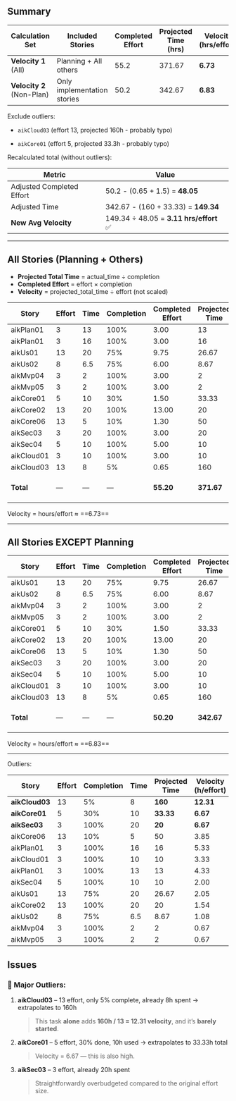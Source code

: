 ## Summary

|Calculation Set|Included Stories|Completed Effort|Projected Time (hrs)|Velocity (hrs/effort)|
|---|---|---|---|---|
|**Velocity 1** (All)|Planning + All others|55.2|371.67|**6.73**|
|**Velocity 2** (Non-Plan)|Only implementation stories|50.2|342.67|**6.83**|


Exclude outliers:

- `aikCloud03` (effort 13, projected 160h - probably typo)
    
- `aikCore01` (effort 5, projected 33.3h - probably typo)
    

Recalculated total (without outliers):

|Metric|Value|
|---|---|
|Adjusted Completed Effort|50.2 - (0.65 + 1.5) = **48.05**|
|Adjusted Time|342.67 - (160 + 33.33) = **149.34**|
|**New Avg Velocity**|149.34 ÷ 48.05 = **3.11 hrs/effort** ✅|

---
## All Stories (Planning + Others)

- **Projected Total Time** = actual_time ÷ completion
- **Completed Effort** = effort × completion
- **Velocity** = projected_total_time ÷ effort (not scaled)

| Story      | Effort | Time | Completion | Completed Effort | Projected Time | Velocity (h/effort)     |
| ---------- | ------ | ---- | ---------- | ---------------- | -------------- | ----------------------- |
| aikPlan01  | 3      | 13   | 100%       | 3.00             | 13             | 4.33                    |
| aikPlan01  | 3      | 16   | 100%       | 3.00             | 16             | 5.33                    |
| aikUs01    | 13     | 20   | 75%        | 9.75             | 26.67          | 2.05                    |
| aikUs02    | 8      | 6.5  | 75%        | 6.00             | 8.67           | 1.08                    |
| aikMvp04   | 3      | 2    | 100%       | 3.00             | 2              | 0.67                    |
| aikMvp05   | 3      | 2    | 100%       | 3.00             | 2              | 0.67                    |
| aikCore01  | 5      | 10   | 30%        | 1.50             | 33.33          | 6.67                    |
| aikCore02  | 13     | 20   | 100%       | 13.00            | 20             | 1.54                    |
| aikCore06  | 13     | 5    | 10%        | 1.30             | 50             | 3.85                    |
| aikSec03   | 3      | 20   | 100%       | 3.00             | 20             | 6.67                    |
| aikSec04   | 5      | 10   | 100%       | 5.00             | 10             | 2.00                    |
| aikCloud01 | 3      | 10   | 100%       | 3.00             | 10             | 3.33                    |
| aikCloud03 | 13     | 8    | 5%         | 0.65             | 160            | 12.31                   |
| **Total**  | —      | —    | —          | **55.20**        | **371.67**     | **6.73 h/effort (avg)** |

Velocity = hours/effort ​≈ ==6.73==


---

## All Stories EXCEPT Planning

|Story|Effort|Time|Completion|Completed Effort|Projected Time|Velocity|
|---|---|---|---|---|---|---|
|aikUs01|13|20|75%|9.75|26.67|2.05|
|aikUs02|8|6.5|75%|6.00|8.67|1.08|
|aikMvp04|3|2|100%|3.00|2|0.67|
|aikMvp05|3|2|100%|3.00|2|0.67|
|aikCore01|5|10|30%|1.50|33.33|6.67|
|aikCore02|13|20|100%|13.00|20|1.54|
|aikCore06|13|5|10%|1.30|50|3.85|
|aikSec03|3|20|100%|3.00|20|6.67|
|aikSec04|5|10|100%|5.00|10|2.00|
|aikCloud01|3|10|100%|3.00|10|3.33|
|aikCloud03|13|8|5%|0.65|160|12.31|
|**Total**|—|—|—|**50.20**|**342.67**|**6.83 h/effort (avg)**|

Velocity = hours/effort ​≈ ==6.83==


---


Outliers:

| Story          | Effort | Completion | Time | Projected Time | Velocity (h/effort) |
| -------------- | ------ | ---------- | ---- | -------------- | ------------------- |
| **aikCloud03** | 13     | 5%         | 8    | **160**        | **12.31**           |
| **aikCore01**  | 5      | 30%        | 10   | **33.33**      | **6.67**            |
| **aikSec03**   | 3      | 100%       | 20   | **20**         | **6.67**            |
| aikCore06      | 13     | 10%        | 5    | 50             | 3.85                |
| aikPlan01      | 3      | 100%       | 16   | 16             | 5.33                |
| aikCloud01     | 3      | 100%       | 10   | 10             | 3.33                |
| aikPlan01      | 3      | 100%       | 13   | 13             | 4.33                |
| aikSec04       | 5      | 100%       | 10   | 10             | 2.00                |
| aikUs01        | 13     | 75%        | 20   | 26.67          | 2.05                |
| aikCore02      | 13     | 100%       | 20   | 20             | 1.54                |
| aikUs02        | 8      | 75%        | 6.5  | 8.67           | 1.08                |
| aikMvp04       | 3      | 100%       | 2    | 2              | 0.67                |
| aikMvp05       | 3      | 100%       | 2    | 2              | 0.67                |


## Issues

### 🚨 Major Outliers:

1. **aikCloud03** – 13 effort, only 5% complete, already 8h spent → extrapolates to 160h
    
    > This task **alone** adds **160h / 13 = 12.31 velocity**, and it’s **barely started**.
    
2. **aikCore01** – 5 effort, 30% done, 10h used → extrapolates to 33.33h total
    
    > Velocity = 6.67 — this is also high.
    
3. **aikSec03** – 3 effort, already 20h spent
    
    > Straightforwardly overbudgeted compared to the original effort size.
    

